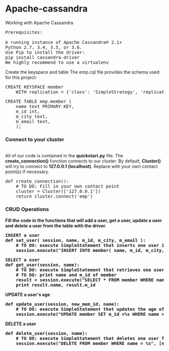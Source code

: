 # Apache-cassandra
Working with Apache Cassandra

<pre>
Prerequisites:

A running instance of Apache Cassandra® 2.1+
Python 2.7, 3.4, 3.5, or 3.6.
Use Pip to install the driver:
pip install cassandra-driver
We highly recommend to use a virtualenv
</pre>

Create the keyspace and table
The emp.cql file provides the schema used for this project:
<pre>
CREATE KEYSPACE member
    WITH replication = {'class': 'SimpleStrategy', 'replication_factor': '1'};
</pre>
<pre>
CREATE TABLE emp.member (
    name text PRIMARY KEY,
    m_id int,
    m_city text,
    m_email text,
    );
</pre>
<h3><b>Connect to your cluster</b></h3></br>
All of our code is contained in the <b>quickstart.py</b> file. The <b>create_connection()</b> function connects to our cluster. 
By default, <b>Cluster()</b> will try to connect to <b>127.0.0.1 (localhost)</b>. Replace with your own contact point(s) if necessary.
<pre>
def create_connection():
    # TO DO: Fill in your own contact point
    cluster = Cluster(['127.0.0.1'])
    return cluster.connect('emp')
</pre>

<h3><b>CRUD Operations</h3><b>
Fill the code in the functions that will add a user, get a user, update a user and delete a user from the table with the driver.
<pre>
<b>INSERT a user</b>
def set_user( session, name, m_id, m_city, m_email ):
    # TO DO: execute SimpleStatement that inserts one user into the table
    session.execute("INSERT INTO member( name, m_id, m_city, m_email ) VALUES (%s,%s,%s,%s)", [ name, m_id, m_city, m_email ])
</pre>
<pre>
<b>SELECT a user</b>
def get_user(session, name):
    # TO DO: execute SimpleStatement that retrieves one user from the table
    # TO DO: print name and m_id of member
    result = session.execute("SELECT * FROM member WHERE name = %s", [name]).one()
    print result.name, result.m_id
</pre>

<b>UPDATE a user's age</b>
<pre>
def update_user(session, new_mem_id, name):
    # TO DO: execute SimpleStatement that updates the age of one user
    session.execute("UPDATE member SET m_id =%s WHERE name = %s", [new_mem_id, name])
</pre>

<b>DELETE a user</b>
<pre>
def delete_user(session, name):
    # TO DO: execute SimpleStatement that deletes one user from the table
    session.execute("DELETE FROM member WHERE name = %s", [name])
</pre>
